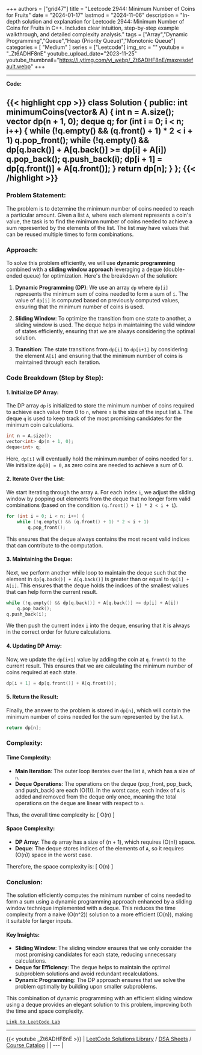 
+++
authors = ["grid47"]
title = "Leetcode 2944: Minimum Number of Coins for Fruits"
date = "2024-01-17"
lastmod = "2024-11-06"
description = "In-depth solution and explanation for Leetcode 2944: Minimum Number of Coins for Fruits in C++. Includes clear intuition, step-by-step example walkthrough, and detailed complexity analysis."
tags = ["Array","Dynamic Programming","Queue","Heap (Priority Queue)","Monotonic Queue"]
categories = [
    "Medium"
]
series = ["Leetcode"]
img_src = ""
youtube = "_Zt6ADHF8nE"
youtube_upload_date="2023-11-25"
youtube_thumbnail="https://i.ytimg.com/vi_webp/_Zt6ADHF8nE/maxresdefault.webp"
+++



---
**Code:**

{{< highlight cpp >}}
class Solution {
public:
    int minimumCoins(vector<int>& A) {
        int n = A.size();
        vector<int> dp(n + 1, 0);
        deque<int> q;
        for (int i = 0; i < n; i++) {
            while (!q.empty() && (q.front() + 1) * 2 < i + 1)
                q.pop_front();
            while (!q.empty() && dp[q.back()] + A[q.back()] >= dp[i] + A[i])
                q.pop_back();
            q.push_back(i);
            dp[i + 1] = dp[q.front()] + A[q.front()];
        }
        return dp[n];
    }
};
{{< /highlight >}}
---

### Problem Statement:
The problem is to determine the minimum number of coins needed to reach a particular amount. Given a list `A`, where each element represents a coin's value, the task is to find the minimum number of coins needed to achieve a sum represented by the elements of the list. The list may have values that can be reused multiple times to form combinations.

### Approach:
To solve this problem efficiently, we will use **dynamic programming** combined with a **sliding window approach** leveraging a deque (double-ended queue) for optimization. Here's the breakdown of the solution:

1. **Dynamic Programming (DP)**: We use an array `dp` where `dp[i]` represents the minimum sum of coins needed to form a sum of `i`. The value of `dp[i]` is computed based on previously computed values, ensuring that the minimum number of coins is used.

2. **Sliding Window**: To optimize the transition from one state to another, a sliding window is used. The deque helps in maintaining the valid window of states efficiently, ensuring that we are always considering the optimal solution.

3. **Transition**: The state transitions from `dp[i]` to `dp[i+1]` by considering the element `A[i]` and ensuring that the minimum number of coins is maintained through each iteration.

### Code Breakdown (Step by Step):

#### 1. **Initialize DP Array**:
The DP array `dp` is initialized to store the minimum number of coins required to achieve each value from 0 to `n`, where `n` is the size of the input list `A`. The deque `q` is used to keep track of the most promising candidates for the minimum coin calculations.

```cpp
int n = A.size();
vector<int> dp(n + 1, 0);
deque<int> q;
```

Here, `dp[i]` will eventually hold the minimum number of coins needed for `i`. We initialize `dp[0] = 0`, as zero coins are needed to achieve a sum of 0.

#### 2. **Iterate Over the List**:
We start iterating through the array `A`. For each index `i`, we adjust the sliding window by popping out elements from the deque that no longer form valid combinations (based on the condition `(q.front() + 1) * 2 < i + 1`).

```cpp
for (int i = 0; i < n; i++) {
    while (!q.empty() && (q.front() + 1) * 2 < i + 1)
        q.pop_front();
```
This ensures that the deque always contains the most recent valid indices that can contribute to the computation.

#### 3. **Maintaining the Deque**:
Next, we perform another while loop to maintain the deque such that the element in `dp[q.back()] + A[q.back()]` is greater than or equal to `dp[i] + A[i]`. This ensures that the deque holds the indices of the smallest values that can help form the current result.

```cpp
while (!q.empty() && dp[q.back()] + A[q.back()] >= dp[i] + A[i])
    q.pop_back();
q.push_back(i);
```

We then push the current index `i` into the deque, ensuring that it is always in the correct order for future calculations.

#### 4. **Updating DP Array**:
Now, we update the `dp[i+1]` value by adding the coin at `q.front()` to the current result. This ensures that we are calculating the minimum number of coins required at each state.

```cpp
dp[i + 1] = dp[q.front()] + A[q.front()];
```

#### 5. **Return the Result**:
Finally, the answer to the problem is stored in `dp[n]`, which will contain the minimum number of coins needed for the sum represented by the list `A`.

```cpp
return dp[n];
```

### Complexity:

#### Time Complexity:
- **Main Iteration**: The outer loop iterates over the list `A`, which has a size of `n`. 
- **Deque Operations**: The operations on the deque (pop_front, pop_back, and push_back) are each \(O(1)\). In the worst case, each index of `A` is added and removed from the deque only once, meaning the total operations on the deque are linear with respect to `n`.

Thus, the overall time complexity is:
\[
O(n)
\]

#### Space Complexity:
- **DP Array**: The `dp` array has a size of \(n + 1\), which requires \(O(n)\) space.
- **Deque**: The deque stores indices of the elements of `A`, so it requires \(O(n)\) space in the worst case.

Therefore, the space complexity is:
\[
O(n)
\]

### Conclusion:
The solution efficiently computes the minimum number of coins needed to form a sum using a dynamic programming approach enhanced by a sliding window technique implemented with a deque. This reduces the time complexity from a naive \(O(n^2)\) solution to a more efficient \(O(n)\), making it suitable for larger inputs.

#### Key Insights:
- **Sliding Window**: The sliding window ensures that we only consider the most promising candidates for each state, reducing unnecessary calculations.
- **Deque for Efficiency**: The deque helps to maintain the optimal subproblem solutions and avoid redundant recalculations.
- **Dynamic Programming**: The DP approach ensures that we solve the problem optimally by building upon smaller subproblems.

This combination of dynamic programming with an efficient sliding window using a deque provides an elegant solution to this problem, improving both the time and space complexity.

[`Link to LeetCode Lab`](https://leetcode.com/problems/minimum-number-of-coins-for-fruits/description/)

---
{{< youtube _Zt6ADHF8nE >}}
| [LeetCode Solutions Library](https://grid47.xyz/leetcode/) / [DSA Sheets](https://grid47.xyz/sheets/) / [Course Catalog](https://grid47.xyz/courses/) |
| --- |
